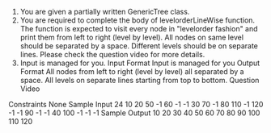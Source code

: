 1. You are given a partially written GenericTree class.
2. You are required to complete the body of levelorderLineWise function. The function is expected to visit every node in "levelorder fashion" and print them from left to right (level by level). All nodes on same level should be separated by a space. Different levels should be on separate lines. Please check the question video for more details.
3. Input is managed for you.
   Input Format
   Input is managed for you
   Output Format
   All nodes from left to right (level by level) all separated by a space.
   All levels on separate lines starting from top to bottom.
   Question Video

Constraints
None
Sample Input
24
10 20 50 -1 60 -1 -1 30 70 -1 80 110 -1 120 -1 -1 90 -1 -1 40 100 -1 -1 -1
Sample Output
10
20 30 40
50 60 70 80 90 100
110 120
